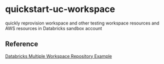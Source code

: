 # quickstart-uc-workspace

quickly reprovision workspace and other testing workspace resources and AWS resources in Databricks sandbox account

## Reference
[Databricks Multiple Workspace Repository Example](https://github.com/JDBraun/terraform-databricks-examples/tree/main/examples/aws-multiple-workspaces)